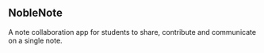 ## NobleNote

A note collaboration app for students to share, contribute and communicate on a single note.
